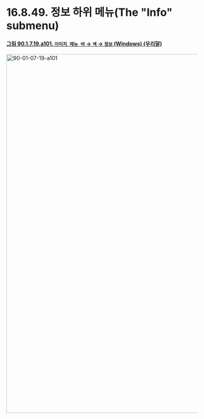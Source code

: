 # 16.8.49. 정보 하위 메뉴(The "Info" submenu)

<a id="90-01-07-19-a101"></a>

#### [그림 90.1.7.19.a101. `이미지 메뉴 바` → `색` → `정보` (Windows) (우리말)](./90-01-07-19-00-info.md#90-01-07-19-a101)
<img width="522" height="947" alt="90-01-07-19-a101" src="https://github.com/user-attachments/assets/a41332b2-814c-410b-bd95-0506f8dc3c90" />